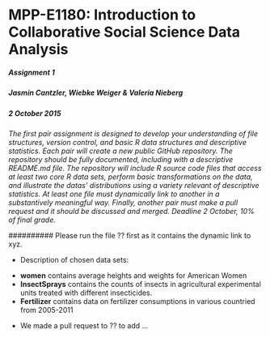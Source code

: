 # MPP-E1180: Introduction to Collaborative Social Science Data Analysis
##### Assignment 1
##### Jasmin Cantzler, Wiebke Weiger & Valeria Nieberg
##### 2 October 2015

*The first pair assignment is designed to develop your understanding of file structures, version control, and basic R data structures and descriptive statistics. Each pair will create a new public GitHub repository. The repository should be fully documented, including with a descriptive README.md file. The repository will include R source code files that access at least two core R data sets, perform basic transformations on the data, and illustrate the datas' distributions using a variety relevant of descriptive statistics. At least one file must dynamically link to another in a substantively meaningful way. Finally, another pair must make a pull request and it should be discussed and merged. Deadline 2 October, 10% of final grade.*

########## Please run the file ?? first as it contains the dynamic link to xyz.
* Description of chosen data sets:
- **women** contains average heights and weights for American Women
- **InsectSprays** contains the counts of insects in agricultural experimental units treated with different insecticides.
- **Fertilizer** contains data on fertilizer consumptions in various countried from 2005-2011
* We made a pull request to ?? to add ... 




